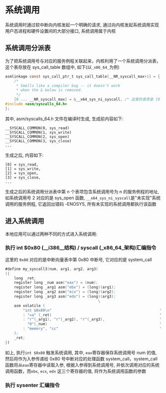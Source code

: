 # 系统调用

系统调用时通过软中断向内核发起一个明确的请求, 通过向内核发起系统调用实现用户态进程和硬件设置间的大部分接口, 系统调用属于内核


## 系统调用分派表

为了把系统调用号与对应的服务例程关联起来，内核利用了一个系统调用分派表，这个表存放在 sys_call_table 数组中, 如下(以`_x86_64_`为例)

```c
asmlinkage const sys_call_ptr_t sys_call_table[__NR_syscall_max+1] = {
    /*
     * Smells like a compiler bug -- it doesn't work
     * when the & below is removed.
     */
    [0 ... __NR_syscall_max] = &__x64_sys_ni_syscall, /* 这里的意思是 [0 - __NR_syscall_max] 下标的数据全部初始化为 &__x64_sys_ni_syscall */
#include <asm/syscalls_64.h>
};
```

其中, asm/syscalls_64.h 文件在编译时生成, 生成前内容如下:

```text
__SYSCALL_COMMON(0, sys_read)
__SYSCALL_COMMON(1, sys_write)
__SYSCALL_COMMON(2, sys_open)
__SYSCALL_COMMON(3, sys_close)
...
```

生成之后, 内容如下:
```
[0] = sys_read,
[1] = sys_write,
[2] = sys_open,
[3] = sys_close,
...
```

生成之后的系统调用分派表中第 n 个表项包含系统调用号为 n 的服务例程的地址, 如系统调用号 2 对应的是 sys_open 函数,  `__x64_sys_ni_syscall`是"未实现"系统调用的服务例程, 它返回出错码 -ENOSYS, 所有未实现的系统调用都执行该函数


## 进入系统调用

本地应用可以通过两种不同的方式进入系统调用:

### 执行 int $0x80 (__i386__结构) / syscall (_x86_64_架构)汇编指令

这里的 `0x80` 对应的是中断向量表中第 0x80 中断号, 它对应的是 system_call

```asm
#define my_syscall3(num, arg1, arg2, arg3)                                    \
({                                                                            \
    long _ret;                                                            \
    register long _num asm("eax") = (num);                                \
    register long _arg1 asm("ebx") = (long)(arg1);                        \
    register long _arg2 asm("ecx") = (long)(arg2);                        \
    register long _arg3 asm("edx") = (long)(arg3);                        \
                                          \
    asm volatile (                                                        \
        "int $0x80\n"                                                 \
        : "=a" (_ret)                                                 \
        : "r"(_arg1), "r"(_arg2), "r"(_arg3),                         \
          "0"(_num)                                                   \
        : "memory", "cc"                                              \
    );                                                                    \
    _ret;                                                                 \
})
```

如上, 执行`int $0x80` 触发系统调用, 其中, `eax`寄存器保存系统调用号 num 的值, 然后将作为入参传递给 0x80 号中断对应的处理函数 system_call，system_call 函数将从`eax`寄存器中读取入参, 根据入参得到系统调用号, 并依次调用对应的系统调用函数，而`ebx`, `ecx`, `edx` 这三个寄存器的值, 将作为系统调用函数的参数


### 执行 sysenter 汇编指令
